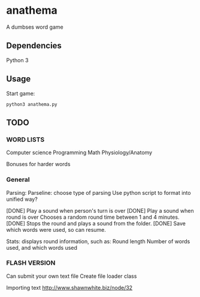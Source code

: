 # anathema
A dumbses word game

## Dependencies
Python 3 

## Usage
Start game:

	python3 anathema.py

## TODO

### WORD LISTS
Computer science
Programming
Math
Physiology/Anatomy

Bonuses for harder words

### General
Parsing:
	Parseline: choose type of parsing
	Use python script to format into unified way?

[DONE] Play a sound when person's turn is over
[DONE] Play a sound when round is over
       Chooses a random round time between 1 and 4 minutes.
[DONE] Stops the round and plays a sound from the folder.
[DONE] Save which words were used, so can resume.

Stats: displays round information, such as:
	Round length
	Number of words used, and which words used
	
### FLASH VERSION
Can submit your own text file
Create file loader class

Importing text
http://www.shawnwhite.biz/node/32
